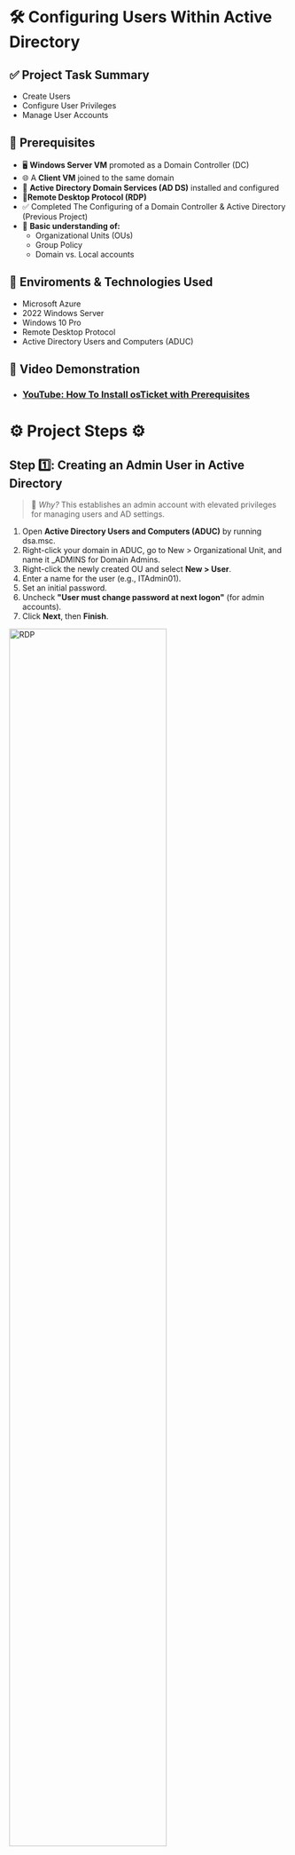 <h1> 🛠️ Configuring Users Within Active Directory </h1>

## ✅ Project Task Summary

- Create Users
- Configure User Privileges
- Manage User Accounts

## 📌 Prerequisites
- 🖥️ **Windows Server VM** promoted as a Domain Controller (DC)
- 🌐 A **Client VM** joined to the same domain
- 💼 **Active Directory Domain Services (AD DS)** installed and configured
- 📡**Remote Desktop Protocol (RDP)**
- ✅ Completed The Configuring of a Domain Controller & Active Directory (Previous Project)
- 🧠 **Basic understanding of:**
  - Organizational Units (OUs)
  - Group Policy
  - Domain vs. Local accounts

    
## 🔗 Enviroments & Technologies Used 
-  Microsoft Azure
-  2022 Windows Server
-  Windows 10 Pro
-  Remote Desktop Protocol
-  Active Directory Users and Computers (ADUC)

  ## 🎥 Video Demonstration

- ### [YouTube: How To Install osTicket with Prerequisites](https://www.youtube.com)

<h1> ⚙️ Project Steps ⚙️ </h1>

## Step 1️⃣: Creating an Admin User in Active Directory

> 📌 *Why?* This establishes an admin account with elevated privileges for managing users and AD settings.

1. Open **Active Directory Users and Computers (ADUC)** by running dsa.msc.
2. Right-click your domain in ADUC, go to New > Organizational Unit, and name it _ADMINS for Domain Admins.
3. Right-click the newly created OU and select **New > User**.
4. Enter a name for the user (e.g., ITAdmin01).
5. Set an initial password.
6. Uncheck **"User must change password at next logon"** (for admin accounts).
7. Click **Next**, then **Finish**.


<p>
<img src="https://imgur.com/gJK152u.png" height="75%" width="75%" alt="RDP">
</p>

<br>
<br>

## Step 2️⃣: Assigning Admin Privileges

> 📌 *Why?* Adding the user to the Domain Admins group gives them full administrative rights over Active Directory.

1. Right-click the new user (e.g. ITAdmin01) → **Properties**.
2. Go to the **Member Of** tab → Click **Add**.
3. Type **Domain Admins**, then click **Apply** → **OK**.


 
<p>
<img src="https://imgur.com/BkseNo2.png" height="85%" width="85%" alt="Server Manager">
</p>

<br>
<br>

## Step 3️⃣: Creating a Standard User (New Employee)

> 📌 *Why?* Simulates onboarding a new employee with standard domain-level access.

1. Open **ADUC** → Right-click on the **Users** container → **New > User**.
2. Enter the user's **First and Last Name**.
3. Set an initial password & uncheck **"Password never expires"**.
4. Keep **"User must change password at next logon"** unchecked! (We're only doing this for RDP Issues)
5. Click **Next**, then **Finish**.



<p>
<img src="https://imgur.com/FF97f1z.png" height="30%" width="60%" alt="Firewall">
</p>

<br>
<br>

## Step 4️⃣: Managing User Accounts (Day-to-Day IT Tasks)

> 📌 *Why?* These are daily tasks for IT Help Desk & System Admins to maintain user access and security.

1. Resetting Passwords
  - Right-click the user → **Reset Password** → Enter new password.

2. Disabling or Removing Users
  - Right-click the user → **Disable Account** (useful when offboarding).
  - To delete a user: Right-click → **Delete**.

3. Modifying User Properties
  - Open a user's **Properties** to configure:
  - **Profile Path** (for Roaming Profiles)
  - **Logon Hours** (set login time restrictions)
  - **Group Memberships** (adjust user permissions)



<p>
<img src="https://imgur.com/mUejQPQ.png" height="40%" width="70%" alt="Command Prompt">
</p>

<br>
<br>

## Step 5️⃣: Verifying User Login & Password Policy

📌 *Why?* This ensures users comply with password policies before accessing resources.

1. On the **Client VM**, login as the **new user**.
2. On the **Admin VM**, go to the **new user account** and select **"Reset password at next login"**.
3. Back on the **Client VM**, open **Command Prompt** and run the following command to update Group Policy: *gpupdate /force*
4. Press **Ctrl + Fn + Alt + End** to lock the **Client VM**.
5. Attempt to **log in again** with the new user’s credentials.
6. The system will prompt the user to **change their password**.



